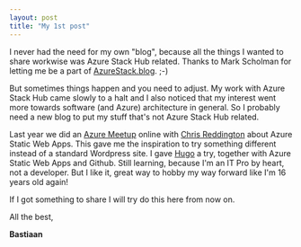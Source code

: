 ```yaml
---
layout: post
title: "My 1st post"
---
```


I never had the need for my own "blog", because all the things I wanted to share workwise was Azure Stack Hub related. Thanks to Mark Scholman for letting me be a part of [AzureStack.blog](http://azurestack.blog). ;-)

But sometimes things happen and you need to adjust. My work with Azure Stack Hub came slowly to a halt and I also noticed that my interest went more towards software (and Azure) architecture in general. So I probably need a new blog to put my stuff that's not Azure Stack Hub related. 

Last year we did an [Azure Meetup](https://www.youtube.com/watch?v=dqNFdUycrkc) online with [Chris Reddington](https://www.cloudwithchris.com/) about Azure Static Web Apps. This gave me the inspiration to try something different instead of a standard Wordpress site. I gave [Hugo](https://gohugo.io) a try, together with Azure Static Web Apps and Github. Still learning, because I'm an IT Pro by heart, not a developer. But I like it, great way to hobby my way forward like I'm 16 years old again!

If I got something to share I will try do this here from now on.

All the best,

**Bastiaan**

